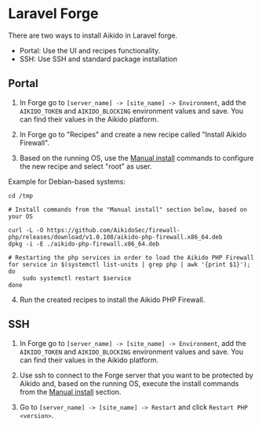 # Laravel Forge

There are two ways to install Aikido in Laravel forge.

- Portal: Use the UI and recipes functionality.
- SSH: Use SSH and standard package installation

## Portal

1. In Forge go to `[server_name] -> [site_name] -> Environment`, add the `AIKIDO_TOKEN` and `AIKIDO_BLOCKING` environment values and save. You can find their values in the Aikido platform.

2. In Forge go to "Recipes" and create a new recipe called "Install Aikido Firewall".

3. Based on the running OS, use the [Manual install](../README.md#Manual-install) commands to configure the new recipe and select "root" as user.

Example for Debian-based systems:
```
cd /tmp

# Install commands from the "Manual install" section below, based on your OS

curl -L -O https://github.com/AikidoSec/firewall-php/releases/download/v1.0.108/aikido-php-firewall.x86_64.deb
dpkg -i -E ./aikido-php-firewall.x86_64.deb

# Restarting the php services in order to load the Aikido PHP Firewall
for service in $(systemctl list-units | grep php | awk '{print $1}'); do
    sudo systemctl restart $service
done
```

4. Run the created recipes to install the Aikido PHP Firewall.

## SSH

1. In Forge go to `[server_name] -> [site_name] -> Environment`, add the `AIKIDO_TOKEN` and `AIKIDO_BLOCKING` environment values and save. You can find their values in the Aikido platform.

2. Use ssh to connect to the Forge server that you want to be protected by Aikido and, based on the running OS, execute the install commands from the [Manual install](../README.md#Manual-install) section.

3. Go to `[server_name] -> [site_name] -> Restart` and click `Restart PHP <version>`.
